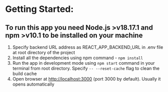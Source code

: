 # Getting Started:
## To run this app you need Node.js >v18.17.1 and npm >v10.1 to be installed on your machine

1. Specify backend URL address as REACT_APP_BACKEND_URL in .env file at root directory of the project
2. Install all the dependencies using npm command - `npm install`
3. Run the app in development mode using `npm start` command in your terminal from root directory. Specify `-- --reset-cache` flag to clean the build cache
4. Open browser at <http://localhost:3000> (port 3000 by default). Usually it opens automatically
